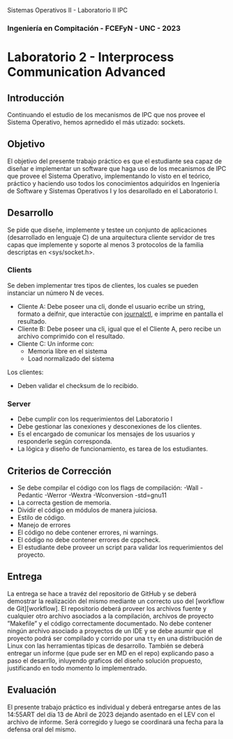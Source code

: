 Sistemas Operativos II - Laboratorio II IPC
###  Ingeniería en Compitación - FCEFyN - UNC - 2023
# Laboratorio 2 - Interprocess Communication Advanced

## Introducción
Continuando el estudio de los mecanismos de IPC que nos provee el Sistema Operativo, hemos aprnedido el más utizado: sockets.

## Objetivo
El objetivo del presente trabajo práctico es que el estudiante sea capaz de diseñar e implementar un software que haga uso de los mecanismos de IPC que provee el Sistema Operativo, implementando lo visto en el teórico, práctico y haciendo uso todos los conocimientos adquiridos en Ingeniería de Software y Sistemas Operativos I y los desarollado en el Laboratorio I.

## Desarrollo
Se pide que diseñe, implemente y testee un conjunto de aplicaciones (desarrollado en lenguaje C) de una arquitectura cliente servidor de tres capas que implemente y soporte al menos 3 protocolos de la familia descriptas en  <sys/socket.h>.

### Clients
Se deben implementar tres tipos de clientes, los cuales se pueden instanciar un número N de veces.
- Cliente A: Debe poseer una cli, donde el usuario ecribe un string, formato a deifnir, que interactúe con [journalctl][jctrl], e imprime en pantalla el resultado.
- Cliente B: Debe poseer una cli, igual que el el Cliente A, pero recibe un archivo comprimido con el resultado.
- Cliente C: Un informe con: 
  - Memoria libre en el sistema
  - Load normalizado del sistema

Los clientes:
- Deben validar el checksum de lo recibido.

### Server
- Debe cumplir con los requerimientos del Laboratorio I 
- Debe gestionar las conexiones y desconexiones de los clientes. 
- Es el encargado de comunicar los mensajes de los usuarios y responderle según corresponda.
- La lógica y diseño de funcionamiento, es tarea de los estudiantes.

## Criterios de Corrección
- Se debe compilar el código con los flags de compilación: 
     -Wall -Pedantic -Werror -Wextra -Wconversion -std=gnu11
- La correcta gestion de memoria.
- Dividir el código en módulos de manera juiciosa.
- Estilo de código.
- Manejo de errores
- El código no debe contener errores, ni warnings.
- El código no debe contener errores de cppcheck.
- El estudiante debe proveer un script para validar los requerimientos del proyecto.

## Entrega

La entrega se hace a travéz del repositorio de GitHub y se deberá demostrar la realización del mismo mediante un correcto uso del [workflow de Git][workflow]. El repositorio deberá proveer los archivos fuente y cualquier otro archivo asociados a la compilación, archivos  de  proyecto  ”Makefile”  y  el  código correctamente documentado. No debe contener ningún archivo asociado a proyectos de un IDE y se debe asumir que el proyecto podrá ser compilado y corrido por una `tty` en una distribución de Linux con las herramientas típicas de desarrollo. También se deberá entregar un informe (que pude ser en MD en el repo) explicando paso a paso el desarrllo, inluyendo graficos del diseño solución propuesto, justificando en todo momento lo implementrado.

## Evaluación
El presente trabajo práctico es individual y deberá entregarse antes de las 14:55ART del día 13 de Abril de 2023 dejando asentado en el LEV con el archivo de informe. Será corregido y luego se coordinará una fecha para la defensa oral del mismo.



[jctrl]: https://www.man7.org/linux/man-pages/man1/journalctl.1.html